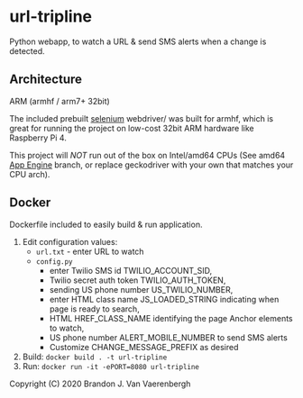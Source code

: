 # url-tripline
Python webapp, to watch a URL &amp; send SMS alerts when a change is detected.

## Architecture
ARM (armhf / arm7+ 32bit)

The included prebuilt [selenium](https://github.com/SeleniumHQ/selenium) webdriver/ was built for armhf, which is great for running the project on low-cost 32bit ARM hardware like Raspberry Pi 4.

This project will *NOT* run out of the box on Intel/amd64 CPUs (See amd64 [App Engine](https://github.com/bjamesv/url-tripline/tree/gae-custom-runtime1/webdrivers) branch, or replace geckodriver with your own that matches your CPU arch).

## Docker
Dockerfile included to easily build & run application.

1) Edit configuration values:
    * `url.txt` - enter URL to watch
    * `config.py`
        * enter Twilio SMS id TWILIO_ACCOUNT_SID,
        * Twilio secret auth token TWILIO_AUTH_TOKEN,
        * sending US phone number US_TWILIO_NUMBER,
        * enter HTML class name JS_LOADED_STRING indicating when page is ready to search,
        * HTML HREF_CLASS_NAME identifying the page Anchor elements to watch,
        * US phone number ALERT_MOBILE_NUMBER to send SMS alerts
        * Customize CHANGE_MESSAGE_PREFIX as desired
2) Build: `docker build . -t url-tripline`
3) Run: `docker run -it -ePORT=8080 url-tripline`

Copyright (C) 2020 Brandon J. Van Vaerenbergh
